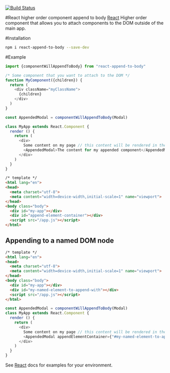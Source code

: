[![Build Status](https://travis-ci.org/jpgorman/react-append-to-body.svg?branch=master)](https://travis-ci.org/jpgorman/react-append-to-body)

#React higher order component append to body
[React] Higher order component that allows you to attach components to the DOM outside of the main app.

[React]: https://facebook.github.io/react/

#Installation
```sh
npm i react-append-to-body --save-dev
```

#Example
```js
import {componentWillAppendToBody} from "react-append-to-body"

/* Some component that you want to attach to the DOM */
function MyComponent({children}) {
  return (
    <div className="myClassName">
      {children}
    </div>
  )
}

const AppendedModal = componentWillAppendToBody(Modal)

class MyApp extends React.Component {
  render () {
    return (
      <div>
        Some content on my page // this content will be rendered in the main app
        <AppendedModal>The content for my appended component</AppendedModal> // this content will be rendered outside of the main app
      </div>
    )
  }
}

```

```html
/* template */
<html lang="en">
<head>
  <meta charset="utf-8">
  <meta content="width=device-width,initial-scale=1" name="viewport">
</head>
<body class="body">
  <div id="my-app"></div>
  <div id="append-element-container"></div>
  <script src="/app.js"></script>
</html>
```

## Appending to a named DOM node

```html
/* template */
<html lang="en">
<head>
  <meta charset="utf-8">
  <meta content="width=device-width,initial-scale=1" name="viewport">
</head>
<body class="body">
  <div id="my-app"></div>
  <div id="my-named-element-to-append-with"></div>
  <script src="/app.js"></script>
</html>
```

```js
const AppendedModal = componentWillAppendToBody(Modal)
class MyApp extends React.Component {
  render () {
    return (
      <div>
        Some content on my page // this content will be rendered in the main app
        <AppendedModal appendElementContainer={"#my-named-element-to-append-with"}>The content for my appended component</AppendedModal> // this content will be rendered outside of the main app
      </div>
    )
  }
}
```

See [React] docs for examples for your environment.
